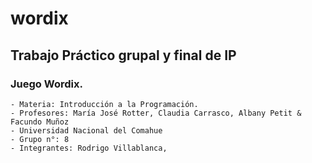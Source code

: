 # wordix

## Trabajo Práctico grupal y final de IP

### Juego Wordix.

```
- Materia: Introducción a la Programación.
- Profesores: María José Rotter, Claudia Carrasco, Albany Petit & Facundo Muñoz
- Universidad Nacional del Comahue
- Grupo n°: 8
- Integrantes: Rodrigo Villablanca,
```

